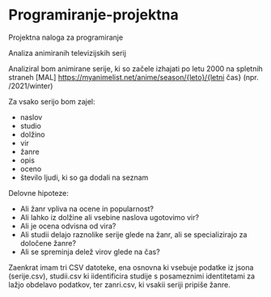 # Programiranje-projektna
Projektna naloga za programiranje

Analiza animiranih televizijskih serij

Analiziral bom animirane serije, ki so začele izhajati po letu 2000 na spletnih straneh
[MAL] https://myanimelist.net/anime/season/{leto}/{letni čas} (npr. /2021/winter)

Za vsako serijo bom zajel:
- naslov
- studio
- dolžino
- vir
- žanre
- opis
- oceno
- število ljudi, ki so ga dodali na seznam

Delovne hipoteze:
- Ali žanr vpliva na ocene in popularnost?
- Ali lahko iz dolžine ali vsebine naslova ugotovimo vir?
- Ali je ocena odvisna od vira?
- Ali studii delajo raznolike serije glede na žanr, ali se specializirajo za določene žanre?
- Ali se spreminja delež virov glede na čas?


Zaenkrat imam tri CSV datoteke, ena osnovna ki vsebuje podatke iz jsona (serije.csv), studii.csv ki iidentificira studije s posameznimi identitetami za lažjo obdelavo podatkov, ter zanri.csv, ki vsakii seriji pripiše žanre.
